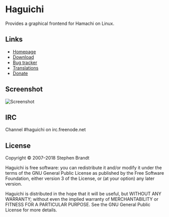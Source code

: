 
  Haguichi
  ========

  Provides a graphical frontend for Hamachi on Linux.


  Links
  -----

   * [Homepage](https://www.haguichi.net)
   * [Download](https://www.haguichi.net/download/)
   * [Bug tracker](https://github.com/ztefn/haguichi/issues)
   * [Translations](https://translations.launchpad.net/haguichi)
   * [Donate](https://www.haguichi.net/donate/)


  Screenshot
  ----------

  ![Screenshot](https://www.haguichi.net/appdata/screenshot-1.png)


  IRC
  ---

  Channel #haguichi on irc.freenode.net


  License
  -------

  Copyright © 2007–2018 Stephen Brandt

  Haguichi is free software: you can redistribute it and/or modify
  it under the terms of the GNU General Public License as published
  by the Free Software Foundation, either version 3 of the License,
  or (at your option) any later version.

  Haguichi is distributed in the hope that it will be useful, but
  WITHOUT ANY WARRANTY; without even the implied warranty of
  MERCHANTABILITY or FITNESS FOR A PARTICULAR PURPOSE.
  See the GNU General Public License for more details.

